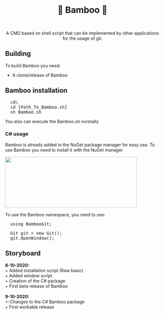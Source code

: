 <h1 align="center"> 🎋 Bamboo 🎋 </h1>
<br>
<p align="center">A CMD based on shell script that can be implemented by other applications for the usage of git. </p>

## Building
To build Bamboo you need:
- A clone/release of Bamboo

<h2> Bamboo installation</h2>
<pre>
  cd\
  cd [Path_To_Bamboo.sh]
  sh Bamboo.sh</pre>
  
  You also can execute the Bamboo.sh normally
  <h3> C# usage</h3>
  <p> Bamboo is already added in the NuGet package manager for easy use. To use Bamboo you need to install it with the NuGet manager</p>
  <img src="https://i.gyazo.com/6838d5cd14afc6acdd3f20d4731b3a67.png" width="428" height="166"> 
  <p> To use the Bamboo namespace, you need to use:</p>
  <pre>
  using BambooGit;</pre>
   <pre>
  Git git = new Git();
  git.OpenWindow();
</pre>
<h2> Storyboard</h2>
<p>
  <b>8-10-2020:</b><br>
  + Added installation script (Raw basic)<br>
  + Added window script<br>
  + Creation of the C# package<br>
  + First beta release of Bamboo
  <br><br>
  <b>9-10-2020:</b><br>
  +-Changes to the C# Bamboo package<br>
  + First workable release 
</p>

